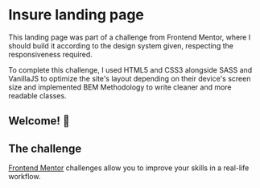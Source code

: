 # Insure landing page
This landing page was part of a challenge from Frontend Mentor, where I should build it according to the design system given, respecting the responsiveness required.

To complete this challenge, I used HTML5 and CSS3 alongside SASS and VanillaJS to optimize the site's layout depending on their device's screen size and implemented BEM Methodology to write cleaner and more readable classes.

## Welcome! 👋

## The challenge
[Frontend Mentor](https://www.frontendmentor.io) challenges allow you to improve your skills in a real-life workflow.

